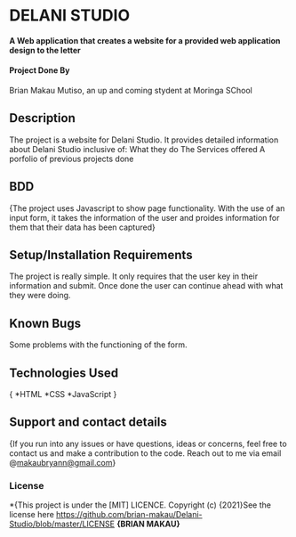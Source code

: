 # DELANI STUDIO
#### A Web application that creates a website for a provided web application design to the letter
#### Project Done By 
Brian Makau Mutiso, an up and coming stydent at Moringa SChool
## Description
The project is a website for Delani Studio. It provides detailed information about Delani Studio inclusive of:
    What they do
    The Services offered
    A porfolio of previous projects done
## BDD
{The project uses Javascript to show page functionality. With the use of an input form, it takes the information of the user and proides information for them that their data has been captured}
## Setup/Installation Requirements
The project is really simple. It only requires that the user key in their information and submit. Once done the user can continue ahead with what they were doing. 
## Known Bugs
Some problems with the functioning of the form.
## Technologies Used
{
    *HTML
    *CSS
    *JavaScript
}
## Support and contact details
{If you run into any issues or have questions, ideas or concerns, feel free to contact us and make a contribution to the code. Reach out to me via email @makaubryann@gmail.com}
### License
*{This project is under the [MIT] LICENCE. Copyright (c) {2021}See the license here https://github.com/brian-makau/Delani-Studio/blob/master/LICENSE **{BRIAN MAKAU}**